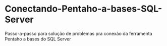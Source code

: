 # Conectando-Pentaho-a-bases-SQL-Server
Passo-a-passo para solução de problemas pra conexão da ferramenta Pentaho a bases do SQL Server
